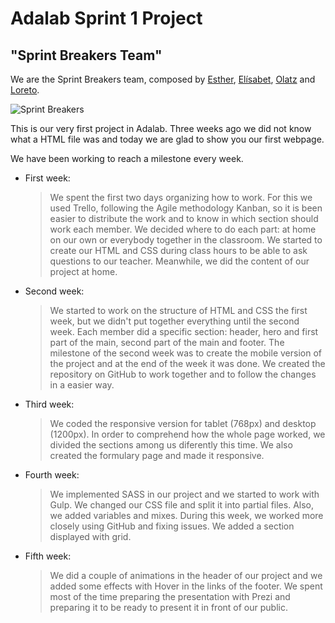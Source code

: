 # Adalab Sprint 1 Project
## "Sprint Breakers Team"

We are the Sprint Breakers team, composed by [Esther](https://www.linkedin.com/in/esther-pato-gonzalez/), [Elísabet](https://www.linkedin.com/in/elisabet-andreu-soldado-163a41162/), [Olatz](https://www.linkedin.com/in/olatz-aranzabe/) and [Loreto](https://www.linkedin.com/in/loretovaquerofontenla/).

![Sprint Breakers](images/foto-header.jpg)

This is our very first project in Adalab.
Three weeks ago we did not know what a HTML file was and today we are glad to show you our first webpage.

We have been working to reach a milestone every week.

- First week:

  >  We spent the first two days organizing how to work. For this we used Trello, following the Agile methodology Kanban, so it is been easier to distribute the work and to know in which section should work each member. We decided where to do each part: at home on our own or everybody together in the classroom. We started to create our HTML and CSS during class hours to be able to ask questions to our teacher. Meanwhile, we did the content of our project at home.

- Second week:

  >  We started to work on the structure of HTML and CSS the first week, but we didn't put together everything until the second week. Each member did a specific section: header, hero and first part of the main, second part of the main and footer. The milestone of the second week was to create the mobile version of the project and at the end of the week it was done. We created the repository on GitHub to work together and to follow the changes in a easier way.

- Third week:

  >  We coded the responsive version for tablet (768px) and desktop (1200px). In order to comprehend how the whole page worked, we divided the sections among us diferently this time. We also created the formulary page and made it responsive.

- Fourth week:

  >  We implemented SASS in our project and we started to work with Gulp. We changed our CSS file and split it into partial files. Also, we added variables and mixes. During this week, we worked more closely using GitHub and fixing issues. We added a section displayed with grid.

- Fifth week:
  > We did a couple of animations in the header of our project and we added some effects with Hover in the links of the footer. We spent most of the time preparing the presentation with Prezi and preparing it to be ready to present it in front of our public.
